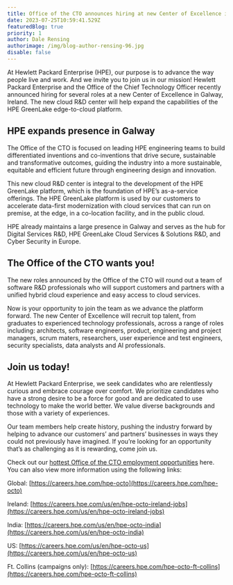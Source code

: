 ```yaml
---
title: Office of the CTO announces hiring at new Center of Excellence in Galway
date: 2023-07-25T10:59:41.529Z
featuredBlog: true
priority: 1
author: Dale Rensing
authorimage: /img/blog-author-rensing-96.jpg
disable: false
---
```

At Hewlett Packard Enterprise (HPE), our purpose is to advance the way people live and work. And we invite you to join us in our mission! Hewlett Packard Enterprise and the Office of the Chief Technology Officer recently announced hiring for several roles at a new Center of Excellence in Galway, Ireland. The new cloud R&D center will help expand the capabilities of the HPE GreenLake edge-to-cloud platform.

## HPE expands presence in Galway

The Office of the CTO is focused on leading HPE engineering teams to build differentiated inventions and co-inventions that drive secure, sustainable and transformative outcomes, guiding the industry into a more sustainable, equitable and efficient future through engineering design and innovation. 

This new cloud R&D center is integral to the development of the HPE GreenLake platform, which is the foundation of HPE’s as-a-service offerings. The HPE GreenLake platform is used by our customers to accelerate data-first modernization with cloud services that can run on premise, at the edge, in a co-location facility, and in the public cloud. 

HPE already maintains a large presence in Galway and serves as the hub for Digital Services R&D, HPE GreenLake Cloud Services & Solutions R&D, and Cyber Security in Europe. 

## The Office of the CTO wants you!

The new roles announced by the Office of the CTO will round out a team of software R&D professionals who will support customers and partners with a unified hybrid cloud experience and easy access to cloud services.

Now is your opportunity to join the team as we advance the platform forward. The new Center of Excellence will recruit top talent, from graduates to experienced technology professionals, across a range of roles including: architects, software engineers, product, engineering and project managers, scrum maters, researchers, user experience and test engineers, security specialists, data analysts and AI professionals. 


## Join us today!

At Hewlett Packard Enterprise, we seek candidates who are relentlessly curious and embrace courage over comfort. We prioritize candidates who have a strong desire to be a force for good and are dedicated to use technology to make the world better.  We value diverse backgrounds and those with a variety of experiences.

Our team members help create history, pushing the industry forward by helping to advance our customers’ and partners’ businesses in ways they could not previously have imagined.  If you’re looking for an opportunity that’s as challenging as it is rewarding, come join us. 

Check out our [hottest Office of the CTO employment opportunities](https://careers.hpe.com/us/en/hpe-chief-technology-office) here. You can also view more information using the following links:

Global: [https://careers.hpe.com/hpe-octo](https://careers.hpe.com/hpe-octo) 
 
Ireland: [https://careers.hpe.com/us/en/hpe-octo-ireland-jobs](https://careers.hpe.com/us/en/hpe-octo-ireland-jobs) 
 
India: [https://careers.hpe.com/us/en/hpe-octo-india](https://careers.hpe.com/us/en/hpe-octo-india)
 
US: [https://careers.hpe.com/us/en/hpe-octo-us](https://careers.hpe.com/us/en/hpe-octo-us)
 
Ft. Collins (campaigns only): [https://careers.hpe.com/hpe-octo-ft-collins](https://careers.hpe.com/hpe-octo-ft-collins)

